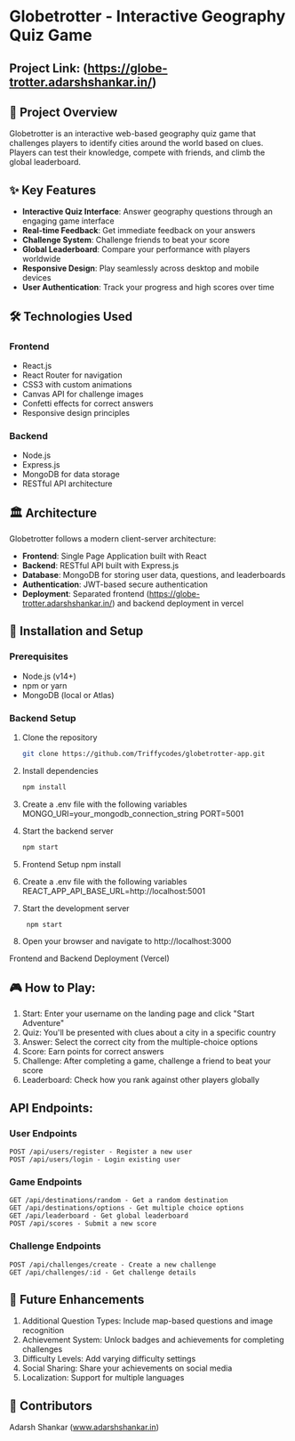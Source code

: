 # Globetrotter - Interactive Geography Quiz Game
## Project Link: (https://globe-trotter.adarshshankar.in/)
## 📝 Project Overview

Globetrotter is an interactive web-based geography quiz game that challenges players to identify cities around the world based on clues. Players can test their knowledge, compete with friends, and climb the global leaderboard.

## ✨ Key Features

- **Interactive Quiz Interface**: Answer geography questions through an engaging game interface
- **Real-time Feedback**: Get immediate feedback on your answers
- **Challenge System**: Challenge friends to beat your score
- **Global Leaderboard**: Compare your performance with players worldwide
- **Responsive Design**: Play seamlessly across desktop and mobile devices
- **User Authentication**: Track your progress and high scores over time

## 🛠️ Technologies Used

### Frontend
- React.js
- React Router for navigation
- CSS3 with custom animations
- Canvas API for challenge images
- Confetti effects for correct answers
- Responsive design principles

### Backend
- Node.js
- Express.js
- MongoDB for data storage
- RESTful API architecture

## 🏛️ Architecture

Globetrotter follows a modern client-server architecture:

- **Frontend**: Single Page Application built with React
- **Backend**: RESTful API built with Express.js
- **Database**: MongoDB for storing user data, questions, and leaderboards
- **Authentication**: JWT-based secure authentication
- **Deployment**: Separated frontend (https://globe-trotter.adarshshankar.in/) and backend deployment in vercel

## 🚀 Installation and Setup

### Prerequisites
- Node.js (v14+)
- npm or yarn
- MongoDB (local or Atlas)

### Backend Setup
1. Clone the repository
   ```bash
   git clone https://github.com/Triffycodes/globetrotter-app.git
   ```
2. Install dependencies
    ```bash
    npm install
    ```
3. Create a .env file with the following variables
  MONGO_URI=your_mongodb_connection_string
  PORT=5001
4. Start the backend server
    ```bash
    npm start
    ```
5. Frontend Setup
   npm install

6. Create a .env file with the following variables
   REACT_APP_API_BASE_URL=http://localhost:5001
   
7. Start the development server 
   ```bash
    npm start
   ```
8. Open your browser and navigate to http://localhost:3000


Frontend and Backend Deployment (Vercel)

## 🎮 How to Play:
  1. Start: Enter your username on the landing page and click "Start Adventure"
  2. Quiz: You'll be presented with clues about a city in a specific country
  3. Answer: Select the correct city from the multiple-choice options
  4. Score: Earn points for correct answers
  5. Challenge: After completing a game, challenge a friend to beat your score
  6. Leaderboard: Check how you rank against other players globally


## API Endpoints:
### User Endpoints
    POST /api/users/register - Register a new user
    POST /api/users/login - Login existing user

### Game Endpoints
    GET /api/destinations/random - Get a random destination
    GET /api/destinations/options - Get multiple choice options
    GET /api/leaderboard - Get global leaderboard
    POST /api/scores - Submit a new score

### Challenge Endpoints
    POST /api/challenges/create - Create a new challenge
    GET /api/challenges/:id - Get challenge details


## 🔮 Future Enhancements
  1. Additional Question Types: Include map-based questions and image recognition
  2. Achievement System: Unlock badges and achievements for completing challenges
  3. Difficulty Levels: Add varying difficulty settings
  4. Social Sharing: Share your achievements on social media
  5. Localization: Support for multiple languages

## 👥 Contributors
  Adarsh Shankar (www.adarshshankar.in)

  

